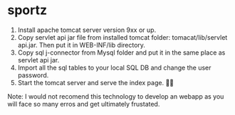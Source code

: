 # sportz
1. Install apache tomcat server version 9xx or up.
2. Copy servlet api jar file from installed tomcat folder: tomacat/lib/servlet api.jar. Then put it in WEB-INF/lib directory.
3. Copy sql j-connector from Mysql folder and put it in the same place as servlet api jar.
4. Import all the sql tables to your local SQL DB and change the user password.
5. Start the tomcat server and serve the index page. ✌🏻


Note: I would not recomend this technology to develop an webapp as you will face so many erros and get ultimately frustated.